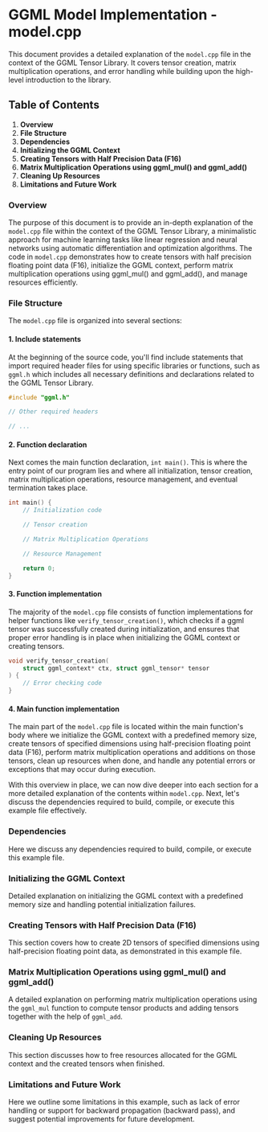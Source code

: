 # **GGML Model Implementation - model.cpp**

This document provides a detailed explanation of the `model.cpp` file in the context of the GGML Tensor Library. It covers tensor creation, matrix multiplication operations, and error handling while building upon the high-level introduction to the library.

## **Table of Contents**

1. **Overview**
2. **File Structure**
3. **Dependencies**
4. **Initializing the GGML Context**
5. **Creating Tensors with Half Precision Data (F16)**
6. **Matrix Multiplication Operations using ggml\_mul() and ggml\_add()**
7. **Cleaning Up Resources**
8. **Limitations and Future Work**

### Overview

The purpose of this document is to provide an in-depth explanation of the `model.cpp` file within the context of the GGML Tensor Library, a minimalistic approach for machine learning tasks like linear regression and neural networks using automatic differentiation and optimization algorithms. The code in `model.cpp` demonstrates how to create tensors with half precision floating point data (F16), initialize the GGML context, perform matrix multiplication operations using ggml\_mul() and ggml\_add(), and manage resources efficiently.

### File Structure

The `model.cpp` file is organized into several sections:

#### 1. Include statements

At the beginning of the source code, you'll find include statements that import required header files for using specific libraries or functions, such as `ggml.h` which includes all necessary definitions and declarations related to the GGML Tensor Library.

```cpp
#include "ggml.h"

// Other required headers

// ...
```

#### 2. Function declaration

Next comes the main function declaration, `int main()`. This is where the entry point of our program lies and where all initialization, tensor creation, matrix multiplication operations, resource management, and eventual termination takes place.

```cpp
int main() {
    // Initialization code

    // Tensor creation

    // Matrix Multiplication Operations

    // Resource Management

    return 0;
}
```

#### 3. Function implementation

The majority of the `model.cpp` file consists of function implementations for helper functions like `verify_tensor_creation()`, which checks if a ggml tensor was successfully created during initialization, and ensures that proper error handling is in place when initializing the GGML context or creating tensors.

```cpp
void verify_tensor_creation(
    struct ggml_context* ctx, struct ggml_tensor* tensor
) {
    // Error checking code
}
```

#### 4. Main function implementation

The main part of the `model.cpp` file is located within the main function's body where we initialize the GGML context with a predefined memory size, create tensors of specified dimensions using half-precision floating point data (F16), perform matrix multiplication operations and additions on those tensors, clean up resources when done, and handle any potential errors or exceptions that may occur during execution.

With this overview in place, we can now dive deeper into each section for a more detailed explanation of the contents within `model.cpp`. Next, let's discuss the dependencies required to build, compile, or execute this example file effectively.

### **Dependencies**

Here we discuss any dependencies required to build, compile, or execute this example file.

### **Initializing the GGML Context**

Detailed explanation on initializing the GGML context with a predefined memory size and handling potential initialization failures.

### **Creating Tensors with Half Precision Data (F16)**

This section covers how to create 2D tensors of specified dimensions using half-precision floating point data, as demonstrated in this example file.

### **Matrix Multiplication Operations using ggml\_mul() and ggml\_add()**

A detailed explanation on performing matrix multiplication operations using the `ggml_mul` function to compute tensor products and adding tensors together with the help of `ggml_add`.

### **Cleaning Up Resources**

This section discusses how to free resources allocated for the GGML context and the created tensors when finished.

### **Limitations and Future Work**

Here we outline some limitations in this example, such as lack of error handling or support for backward propagation (backward pass), and suggest potential improvements for future development.
